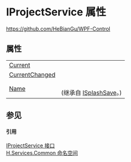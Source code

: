 # IProjectService 属性
https://github.com/HeBianGu/WPF-Control



## 属性
<table>
<tr>
<td><a href="f91694b4-0580-2822-dd38-46469791ad13">Current</a></td>
<td> </td></tr>
<tr>
<td><a href="8b8b06a4-830b-c038-4740-5b4bc3d4be1d">CurrentChanged</a></td>
<td> </td></tr>
<tr>
<td><a href="aa45710a-daa0-3eca-a69c-915e3604b0de">Name</a></td>
<td><br />(继承自 <a href="c2eeb61b-6829-d205-6d17-ff858bc3fbeb">ISplashSave</a>。)</td></tr>
</table>

## 参见


#### 引用
<a href="a9a2aa35-ae71-6583-255d-1826ea81ef74">IProjectService 接口</a>  
<a href="b9cdd84f-6623-a51a-f53b-465103ced202">H.Services.Common 命名空间</a>  
